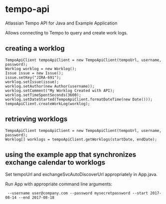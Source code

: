 # tempo-api
Atlassian Tempo API for Java and Example Application

Allows connecting to Tempo to query and create work logs. 

## creating a worklog

    TempoApiClient tempoApiClient = new TempoApiClient(tempoUrl, username, password);
    Worklog worklog = new Worklog();
    Issue issue = new Issue();
    issue.setKey("JIRA-691");
    worklog.setIssue(issue);
    worklog.setAuthor(new Author(username));
    worklog.setComment("My Worklog Created with API);
    worklog.setTimeSpentSeconds(3600);
    worklog.setDateStarted(TempoApiClient.formatDateTime(new Date()));
    tempoApiClient.createWorkLog(worklog);

## retrieving worklogs
    TempoApiClient tempoApiClient = new TempoApiClient(tempoUrl, username, password);
    Worklog[] worklogs = tempoApiClient.getWorklogs(startDate, endDate);

## using the example app that synchronizes exchange calendar to worklogs

Set tempoUrl and exchangeSvcAutoDiscoverUrl appropriately in App.java.

Run App with appropriate command line arguments:

     --username user@company.com --password mysecretpassword --start 2017-08-14 --end 2017-08-18 
